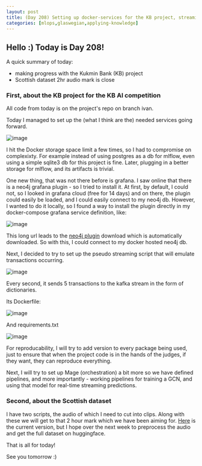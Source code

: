 ```yaml
---
layout: post
title: (Day 208) Setting up docker-services for the KB project, streaming transactions, and the Scottish dataset
categories: [mlops,glaswegian,applying-knowledge]
---
```


## Hello :) Today is Day 208!
A quick summary of today:
* making progress with the Kukmin Bank (KB) project
* Scottish dataset 2hr audio mark is close

### First, about the KB project for the KB AI competition

All code from today is on the project's repo on branch ivan.

Today I managed to set up the (what I think are the) needed services going forward.

![image](https://github.com/user-attachments/assets/c88c7066-c700-4dfd-8540-8dcc3753e022)

I hit the Docker storage space limit a few times, so I had to compromise on complexixty. For example instead of using postgres as a db for mlflow, even using a simple sqlite3 db for this project is fine. Later, plugging in a better storage for mlflow, and its artifacts is trivial.

One new thing, that was not there before is grafana. I saw online that there is a neo4j grafana plugin - so I tried to install it. At first, by default, I could not, so I looked in grafana cloud (free for 14 days) and on there, the plugin could easily be loaded, and I could easily connect to my neo4j db. However, I wanted to do it locally, so I found a way to install the plugin directly in my docker-compose grafana service definition, like: 

![image](https://github.com/user-attachments/assets/65981b52-b46e-4d1d-a1f3-2339c5a049f5)

This long url leads to the [neo4j plugin](https://github.com/denniskniep/grafana-datasource-plugin-neo4j/releases/tag/v1.3.2) download which is automatically downloaded. So with this, I could connect to my docker hosted neo4j db. 

Next, I decided to try to set up the pseudo streaming script that will emulate transactions occurring. 

![image](https://github.com/user-attachments/assets/236ce18e-4d7d-4bb6-8d35-cd60ea28108c)

Every second, it sends 5 transactions to the kafka stream in the form of dictionaries. 

Its Dockerfile:

![image](https://github.com/user-attachments/assets/7681618e-5c36-4b87-9cd6-610ac3ad0e7c)

And requirements.txt

![image](https://github.com/user-attachments/assets/ef10d756-b107-4ccb-b939-c0fc74b43cc0)

For reproducability, I will try to add version to every package being used, just to ensure that when the project code is in the hands of the judges, if they want, they can reproduce everything. 

Next, I will try to set up Mage (orchestration) a bit more so we have defined pipelines, and more importantly - working pipelines for training a GCN, and using that model for real-time streaming predictions. 

### Second, about the Scottish dataset

I have two scripts, the audio of which I need to cut into clips. Along with these we will get to that 2 hour mark which we have been aiming for. [Here](https://huggingface.co/datasets/divakaivan/glaswegian_audio) is the current version, but I hope over the next week to preprocess the audio and get the full dataset on huggingface. 



That is all for today!

See you tomorrow :)

